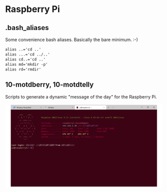 # Raspberry Pi

## .bash_aliases
Some convenience bash aliases. Basically the bare minimum. :-)
```
alias ..='cd ..'
alias ...='cd ../..'
alias cd..='cd ..'
alias md='mkdir -p'
alias rd='rmdir'
```

## 10-motdberry, 10-motdtelly
Scripts to generate a dynamic "message of the day" for the Raspberry Pi.

![dynamic motd](motd.png)